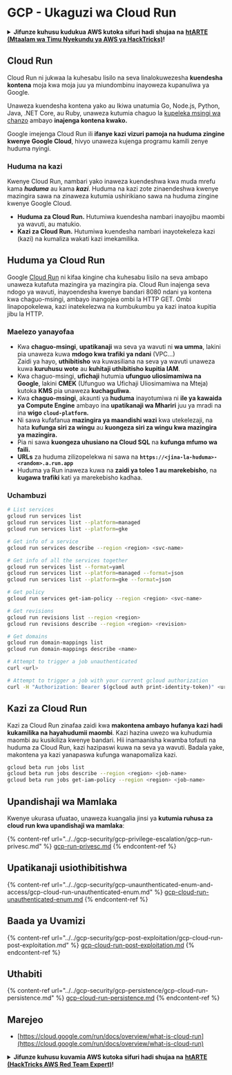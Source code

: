 # GCP - Ukaguzi wa Cloud Run

<details>

<summary><strong>Jifunze kuhusu kudukua AWS kutoka sifuri hadi shujaa na</strong> <a href="https://training.hacktricks.xyz/courses/arte"><strong>htARTE (Mtaalam wa Timu Nyekundu ya AWS ya HackTricks)</strong></a><strong>!</strong></summary>

Njia nyingine za kusaidia HackTricks:

* Ikiwa unataka kuona **kampuni yako ikitangazwa kwenye HackTricks** au **kupakua HackTricks kwa PDF** Angalia [**MIPANGO YA USAJILI**](https://github.com/sponsors/carlospolop)!
* Pata [**bidhaa rasmi za PEASS & HackTricks**](https://peass.creator-spring.com)
* Gundua [**Familia ya PEASS**](https://opensea.io/collection/the-peass-family), mkusanyiko wetu wa [**NFTs**](https://opensea.io/collection/the-peass-family) ya kipekee
* **Jiunge na** 💬 [**Kikundi cha Discord**](https://discord.gg/hRep4RUj7f) au kikundi cha [**telegram**](https://t.me/peass) au **tufuate** kwenye **Twitter** 🐦 [**@hacktricks_live**](https://twitter.com/hacktricks_live)**.**
* **Shiriki mbinu zako za kudukua kwa kuwasilisha PRs kwa** [**HackTricks**](https://github.com/carlospolop/hacktricks) na [**HackTricks Cloud**](https://github.com/carlospolop/hacktricks-cloud) repos za github.

</details>

## Cloud Run <a href="#reviewing-cloud-run-configurations" id="reviewing-cloud-run-configurations"></a>

Cloud Run ni jukwaa la kuhesabu lisilo na seva linalokuwezesha **kuendesha kontena** moja kwa moja juu ya miundombinu inayoweza kupanuliwa ya Google.

Unaweza kuendesha kontena yako au Ikiwa unatumia Go, Node.js, Python, Java, .NET Core, au Ruby, unaweza kutumia chaguo la [kupeleka msingi wa chanzo](https://cloud.google.com/run/docs/deploying-source-code) ambayo **inajenga kontena kwako.**

Google imejenga Cloud Run ili **ifanye kazi vizuri pamoja na huduma zingine kwenye Google Cloud**, hivyo unaweza kujenga programu kamili zenye huduma nyingi.

### Huduma na kazi <a href="#services-and-jobs" id="services-and-jobs"></a>

Kwenye Cloud Run, nambari yako inaweza kuendeshwa kwa muda mrefu kama _**huduma**_ au kama _**kazi**_. Huduma na kazi zote zinaendeshwa kwenye mazingira sawa na zinaweza kutumia ushirikiano sawa na huduma zingine kwenye Google Cloud.

* **Huduma za Cloud Run.** Hutumiwa kuendesha nambari inayojibu maombi ya wavuti, au matukio.
* **Kazi za Cloud Run.** Hutumiwa kuendesha nambari inayotekeleza kazi (kazi) na kumaliza wakati kazi imekamilika.

## Huduma ya Cloud Run

Google [Cloud Run](https://cloud.google.com/run) ni kifaa kingine cha kuhesabu lisilo na seva ambapo unaweza kutafuta mazingira ya mazingira pia. Cloud Run inajenga seva ndogo ya wavuti, inayoendesha kwenye bandari 8080 ndani ya kontena kwa chaguo-msingi, ambayo inangojea ombi la HTTP GET. Ombi linapopokelewa, kazi inatekelezwa na kumbukumbu ya kazi inatoa kupitia jibu la HTTP.

### Maelezo yanayofaa

* Kwa **chaguo-msingi**, **upatikanaji** wa seva ya wavuti ni **wa umma**, lakini pia unaweza kuwa **mdogo kwa trafiki ya ndani** (VPC...)\
Zaidi ya hayo, **uthibitisho** wa kuwasiliana na seva ya wavuti unaweza kuwa **kuruhusu wote** au **kuhitaji uthibitisho kupitia IAM**.
* Kwa chaguo-msingi, **ufichaji** hutumia **ufunguo uliosimamiwa na Google**, lakini **CMEK** (Ufunguo wa Ufichaji Uliosimamiwa na Mteja) kutoka **KMS** pia unaweza **kuchaguliwa**.
* Kwa **chaguo-msingi**, akaunti ya **huduma** inayotumiwa ni **ile ya kawaida ya Compute Engine** ambayo ina **upatikanaji wa Mhariri** juu ya mradi na ina **wigo `cloud-platform`.**
* Ni sawa kufafanua **mazingira ya maandishi wazi** kwa utekelezaji, na hata **kufunga siri za wingu** au **kuongeza siri za wingu kwa mazingira ya mazingira.**
* Pia ni sawa **kuongeza uhusiano na Cloud SQL** na **kufunga mfumo wa faili.**
* **URLs** za huduma zilizopelekwa ni sawa na **`https://<jina-la-huduma>-<random>.a.run.app`**
* Huduma ya Run inaweza kuwa na **zaidi ya toleo 1 au marekebisho**, na **kugawa trafiki** kati ya marekebisho kadhaa.

### Uchambuzi
```bash
# List services
gcloud run services list
gcloud run services list --platform=managed
gcloud run services list --platform=gke

# Get info of a service
gcloud run services describe --region <region> <svc-name>

# Get info of all the services together
gcloud run services list --format=yaml
gcloud run services list --platform=managed --format=json
gcloud run services list --platform=gke --format=json

# Get policy
gcloud run services get-iam-policy --region <region> <svc-name>

# Get revisions
gcloud run revisions list --region <region>
gcloud run revisions describe --region <region> <revision>

# Get domains
gcloud run domain-mappings list
gcloud run domain-mappings describe <name>

# Attempt to trigger a job unauthenticated
curl <url>

# Attempt to trigger a job with your current gcloud authorization
curl -H "Authorization: Bearer $(gcloud auth print-identity-token)" <url>
```
## Kazi za Cloud Run

Kazi za Cloud Run zinafaa zaidi kwa **makontena ambayo hufanya kazi hadi kukamilika na hayahudumii maombi**. Kazi hazina uwezo wa kuhudumia maombi au kusikiliza kwenye bandari. Hii inamaanisha kwamba tofauti na huduma za Cloud Run, kazi hazipaswi kuwa na seva ya wavuti. Badala yake, makontena ya kazi yanapaswa kufunga wanapomaliza kazi.
```bash
gcloud beta run jobs list
gcloud beta run jobs describe --region <region> <job-name>
gcloud beta run jobs get-iam-policy --region <region> <job-name>
```
## Upandishaji wa Mamlaka

Kwenye ukurasa ufuatao, unaweza kuangalia jinsi ya **kutumia ruhusa za cloud run kwa upandishaji wa mamlaka**:

{% content-ref url="../../gcp-security/gcp-privilege-escalation/gcp-run-privesc.md" %}
[gcp-run-privesc.md](../../gcp-security/gcp-privilege-escalation/gcp-run-privesc.md)
{% endcontent-ref %}

## Upatikanaji usiothibitishwa

{% content-ref url="../../gcp-security/gcp-unaunthenticated-enum-and-access/gcp-cloud-run-unauthenticated-enum.md" %}
[gcp-cloud-run-unauthenticated-enum.md](../../gcp-security/gcp-unaunthenticated-enum-and-access/gcp-cloud-run-unauthenticated-enum.md)
{% endcontent-ref %}

## Baada ya Uvamizi

{% content-ref url="../../gcp-security/gcp-post-exploitation/gcp-cloud-run-post-exploitation.md" %}
[gcp-cloud-run-post-exploitation.md](../../gcp-security/gcp-post-exploitation/gcp-cloud-run-post-exploitation.md)
{% endcontent-ref %}

## Uthabiti

{% content-ref url="../../gcp-security/gcp-persistence/gcp-cloud-run-persistence.md" %}
[gcp-cloud-run-persistence.md](../../gcp-security/gcp-persistence/gcp-cloud-run-persistence.md)
{% endcontent-ref %}

## Marejeo

* [https://cloud.google.com/run/docs/overview/what-is-cloud-run](https://cloud.google.com/run/docs/overview/what-is-cloud-run)

<details>

<summary><strong>Jifunze kuhusu kuvamia AWS kutoka sifuri hadi shujaa na</strong> <a href="https://training.hacktricks.xyz/courses/arte"><strong>htARTE (HackTricks AWS Red Team Expert)</strong></a><strong>!</strong></summary>

Njia nyingine za kusaidia HackTricks:

* Ikiwa unataka kuona **kampuni yako ikitangazwa kwenye HackTricks** au **kupakua HackTricks kwa PDF** Angalia [**MIPANGO YA KUJIUNGA**](https://github.com/sponsors/carlospolop)!
* Pata [**bidhaa rasmi za PEASS & HackTricks**](https://peass.creator-spring.com)
* Gundua [**Familia ya PEASS**](https://opensea.io/collection/the-peass-family), mkusanyiko wetu wa [**NFTs**](https://opensea.io/collection/the-peass-family) ya kipekee
* **Jiunge na** 💬 [**Kikundi cha Discord**](https://discord.gg/hRep4RUj7f) au kikundi cha [**telegram**](https://t.me/peass) au **tufuate** kwenye **Twitter** 🐦 [**@hacktricks_live**](https://twitter.com/hacktricks_live)**.**
* **Shiriki mbinu zako za kuvamia kwa kuwasilisha PRs kwa** [**HackTricks**](https://github.com/carlospolop/hacktricks) na [**HackTricks Cloud**](https://github.com/carlospolop/hacktricks-cloud) repos za github.

</details>
